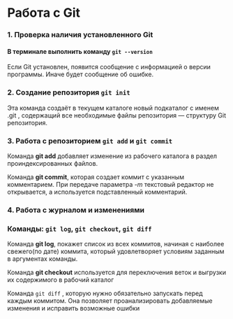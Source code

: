 
# Работа c Git

### 1. Проверка наличия установленного Git

#### В терминале выполнить команду `git --version`
Если Git установлен, появится сообщение с информацией о версии программы. Иначе будет сообщение об ошибке.
### 2. Создание репозитория `git init`

Эта команда создаёт в текущем каталоге новый подкаталог с именем .git , содержащий все необходимые файлы репозитория — структуру Git репозитория.

### 3. Работа с репозиторием `git add` и `git commit`

Команда **git add** добавляет изменение из рабочего каталога в раздел проиндексированных файлов.

Команда **git commit**, которая создает коммит с указанным комментарием. При передаче параметра *-m* текстовый редактор не открывается, а используется подставленный комментарий.

### 4. Работа с журналом и изменениями 

### Команды: `git log`, `git checkout`, `git diff`

Команда **git log**, покажет список из всех коммитов, начиная с наиболее свежего(по дате) коммита, который удовлетворяет условиям заданным в аргументах команды.

Команда **git checkout** используется для переключения веток и выгрузки их содержимого в рабочий каталог

Команда `git diff` , которую нужно обязательно запускать перед каждым коммитом. Она позволяет проанализировать добавляемые изменения и исправить возможные ошибки

